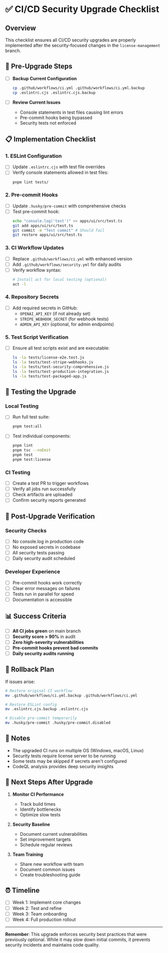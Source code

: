 # ✅ CI/CD Security Upgrade Checklist

## Overview

This checklist ensures all CI/CD security upgrades are properly implemented after the security-focused changes in the `license-management` branch.

## 🔧 Pre-Upgrade Steps

- [ ] **Backup Current Configuration**

  ```bash
  cp .github/workflows/ci.yml .github/workflows/ci.yml.backup
  cp .eslintrc.cjs .eslintrc.cjs.backup
  ```

- [ ] **Review Current Issues**
  - Console statements in test files causing lint errors
  - Pre-commit hooks being bypassed
  - Security tests not enforced

## 📋 Implementation Checklist

### 1. ESLint Configuration

- [ ] Update `.eslintrc.cjs` with test file overrides
- [ ] Verify console statements allowed in test files:
  ```bash
  pnpm lint tests/
  ```

### 2. Pre-commit Hooks

- [ ] Update `.husky/pre-commit` with comprehensive checks
- [ ] Test pre-commit hook:
  ```bash
  echo "console.log('test')" >> apps/ui/src/test.ts
  git add apps/ui/src/test.ts
  git commit -m "Test commit" # Should fail
  git restore apps/ui/src/test.ts
  ```

### 3. CI Workflow Updates

- [ ] Replace `.github/workflows/ci.yml` with enhanced version
- [ ] Add `.github/workflows/security.yml` for daily audits
- [ ] Verify workflow syntax:
  ```bash
  # Install act for local testing (optional)
  act -l
  ```

### 4. Repository Secrets

- [ ] Add required secrets in GitHub:
  - `OPENAI_API_KEY` (if not already set)
  - `STRIPE_WEBHOOK_SECRET` (for webhook tests)
  - `ADMIN_API_KEY` (optional, for admin endpoints)

### 5. Test Script Verification

- [ ] Ensure all test scripts exist and are executable:
  ```bash
  ls -la tests/license-e2e.test.js
  ls -la tests/test-stripe-webhooks.js
  ls -la tests/test-security-comprehensive.js
  ls -la tests/test-production-integration.js
  ls -la tests/test-packaged-app.js
  ```

## 🧪 Testing the Upgrade

### Local Testing

- [ ] Run full test suite:

  ```bash
  pnpm test:all
  ```

- [ ] Test individual components:
  ```bash
  pnpm lint
  pnpm tsc --noEmit
  pnpm test
  pnpm test:license
  ```

### CI Testing

- [ ] Create a test PR to trigger workflows
- [ ] Verify all jobs run successfully
- [ ] Check artifacts are uploaded
- [ ] Confirm security reports generated

## 🚀 Post-Upgrade Verification

### Security Checks

- [ ] No console.log in production code
- [ ] No exposed secrets in codebase
- [ ] All security tests passing
- [ ] Daily security audit scheduled

### Developer Experience

- [ ] Pre-commit hooks work correctly
- [ ] Clear error messages on failures
- [ ] Tests run in parallel for speed
- [ ] Documentation is accessible

## 📊 Success Criteria

- [ ] **All CI jobs green** on main branch
- [ ] **Security score > 90%** in audit
- [ ] **Zero high-severity vulnerabilities**
- [ ] **Pre-commit hooks prevent bad commits**
- [ ] **Daily security audits running**

## 🔄 Rollback Plan

If issues arise:

```bash
# Restore original CI workflow
mv .github/workflows/ci.yml.backup .github/workflows/ci.yml

# Restore ESLint config
mv .eslintrc.cjs.backup .eslintrc.cjs

# Disable pre-commit temporarily
mv .husky/pre-commit .husky/pre-commit.disabled
```

## 📝 Notes

- The upgraded CI runs on multiple OS (Windows, macOS, Linux)
- Security tests require license server to be running
- Some tests may be skipped if secrets aren't configured
- CodeQL analysis provides deep security insights

## 🎯 Next Steps After Upgrade

1. **Monitor CI Performance**

   - Track build times
   - Identify bottlenecks
   - Optimize slow tests

2. **Security Baseline**

   - Document current vulnerabilities
   - Set improvement targets
   - Schedule regular reviews

3. **Team Training**
   - Share new workflow with team
   - Document common issues
   - Create troubleshooting guide

## ⏰ Timeline

- [ ] Week 1: Implement core changes
- [ ] Week 2: Test and refine
- [ ] Week 3: Team onboarding
- [ ] Week 4: Full production rollout

---

**Remember**: This upgrade enforces security best practices that were previously optional. While it may slow down initial commits, it prevents security incidents and maintains code quality.
